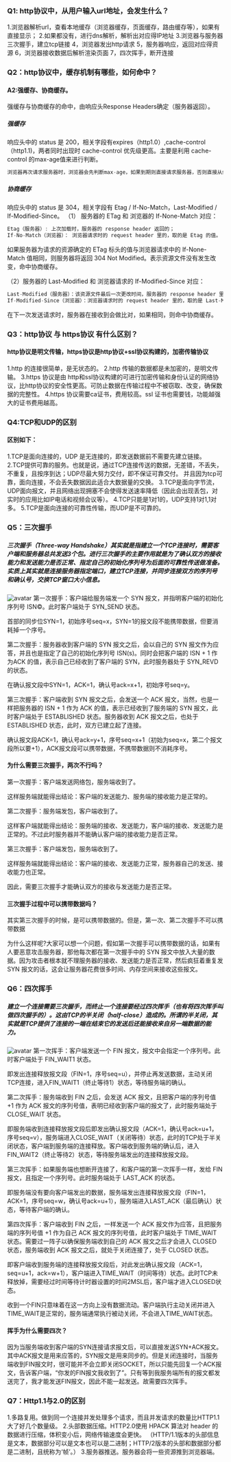 ### Q1: http协议中，从用户输入url地址，会发生什么？
1.浏览器解析url，查看本地缓存（浏览器缓存，页面缓存，路由缓存等），如果有直接显示；
2.如果都没有，进行dns解析，解析出对应得IP地址
3.浏览器与服务器三次握手，建立tcp链接
4，浏览器发出http请求
5，服务器响应，返回对应得资源
6，浏览器接收数据后解析渲染页面
7，四次挥手，断开连接

### Q2：http协议中，缓存机制有哪些，如何命中？
#### A2:强缓存、协商缓存。
强缓存与协商缓存的命中，由响应头Response Headers确定（服务器返回）。
##### 强缓存
响应头中的 status 是 200，相关字段有expires（http1.0）,cache-control（http1.1)，两者同时出现时 cache-control 优先级更高。主要是利用 cache-control 的max-age值来进行判断。
```js
浏览器再次请求服务器时，浏览器会先判断max-age，如果到期则直接请求服务器，否则直接从缓存中读取。
```
##### 协商缓存
响应头中的 status 是 304，相关字段有 Etag / If-No-Match，Last-Modified / If-Modified-Since。
（1） 服务器的 ETag 和 浏览器的 If-None-Match 对应：
```js
Etag（服务器）: 上次加载时，服务器的 response header 返回的；
If-No-Match（浏览器）： 浏览器请求时的 request header 里的，取的是 Etag 的值。
```
如果服务器为请求的资源确定的 ETag 标头的值与浏览器请求中的 If-None-Match 值相同，则服务器将返回 304 Not Modified。表示资源文件没有发生改变，命中协商缓存。

（2）服务器的 Last-Modified 和 浏览器请求的 If-Modified-Since 对应：
```js
Last-Modified（服务器）：该资源文件最后一次更改时间，服务器的 response header 里返回；
If-Modified-Since（浏览器）：浏览器请求时的 request header 里的，取的是 Last-Modify 的值
```
在下一次发送请求时，服务器在接收到会做比对，如果相同，则命中协商缓存。
### Q3：http协议 与 https协议 有什么区别？
#### http协议是明文传输，https协议是http协议+ssl协议构建的，加密传输协议
1.http 的连接很简单，是无状态的。
2.http 传输的数据都是未加密的，是明文传输。
3.https 协议是由 http和ssl协议构建的可进行加密传输和身份认证的网络协议，比http协议的安全性更高。可防止数据在传输过程中不被窃取、改变，确保数据的完整性。
4.https 协议需要ca证书，费用较高。ssl 证书也需要钱，功能越强大的证书费用越高。
### Q4:TCP和UDP的区别
#### 区别如下：
1.TCP是面向连接的，UDP 是无连接的，即发送数据前不需要先建立链接。
2.TCP提供可靠的服务。也就是说，通过TCP连接传送的数据，无差错，不丢失，不重复，且按序到达；UDP尽最大努力交付，即不保证可靠交付。 并且因为tcp可靠，面向连接，不会丢失数据因此适合大数据量的交换。
3.TCP是面向字节流，UDP面向报文，并且网络出现拥塞不会使得发送速率降低（因此会出现丢包，对实时的应用比如IP电话和视频会议等）。
4.TCP只能是1对1的，UDP支持1对1,1对多。
5.TCP是面向连接的可靠性传输，而UDP是不可靠的。
### Q5：三次握手
##### 三次握手（Three-way Handshake）其实就是指建立一个TCP连接时，需要客户端和服务器总共发送3个包。进行三次握手的主要作用就是为了确认双方的接收能力和发送能力是否正常、指定自己的初始化序列号为后面的可靠性传送做准备。实质上其实就是连接服务器指定端口，建立TCP连接，并同步连接双方的序列号和确认号，交换TCP窗口大小信息。
![avatar](../../assets/three-way.png)
第一次握手：客户端给服务端发一个 SYN 报文，并指明客户端的初始化序列号 ISN©。此时客户端处于 SYN_SEND 状态。

首部的同步位SYN=1，初始序号seq=x，SYN=1的报文段不能携带数据，但要消耗掉一个序号。

第二次握手：服务器收到客户端的 SYN 报文之后，会以自己的 SYN 报文作为应答，并且也是指定了自己的初始化序列号 ISN(s)。同时会把客户端的 ISN + 1 作为ACK 的值，表示自己已经收到了客户端的 SYN，此时服务器处于 SYN_REVD 的状态。

在确认报文段中SYN=1，ACK=1，确认号ack=x+1，初始序号seq=y。

第三次握手：客户端收到 SYN 报文之后，会发送一个 ACK 报文，当然，也是一样把服务器的 ISN + 1 作为 ACK 的值，表示已经收到了服务端的 SYN 报文，此时客户端处于 ESTABLISHED 状态。服务器收到 ACK 报文之后，也处于 ESTABLISHED 状态，此时，双方已建立起了连接。

确认报文段ACK=1，确认号ack=y+1，序号seq=x+1（初始为seq=x，第二个报文段所以要+1），ACK报文段可以携带数据，不携带数据则不消耗序号。
#### 为什么需要三次握手，两次不行吗？
第一次握手：客户端发送网络包，服务端收到了。

这样服务端就能得出结论：客户端的发送能力、服务端的接收能力是正常的。

第二次握手：服务端发包，客户端收到了。

这样客户端就能得出结论：服务端的接收、发送能力，客户端的接收、发送能力是正常的。不过此时服务器并不能确认客户端的接收能力是否正常。

第三次握手：客户端发包，服务端收到了。

这样服务端就能得出结论：客户端的接收、发送能力正常，服务器自己的发送、接收能力也正常。

因此，需要三次握手才能确认双方的接收与发送能力是否正常。
#### 三次握手过程中可以携带数据吗？
其实第三次握手的时候，是可以携带数据的。但是，第一次、第二次握手不可以携带数据

为什么这样呢?大家可以想一个问题，假如第一次握手可以携带数据的话，如果有人要恶意攻击服务器，那他每次都在第一次握手中的 SYN 报文中放入大量的数据。因为攻击者根本就不理服务器的接收、发送能力是否正常，然后疯狂着重复发 SYN 报文的话，这会让服务器花费很多时间、内存空间来接收这些报文。
### Q6：四次挥手
##### 建立一个连接需要三次握手，而终止一个连接要经过四次挥手（也有将四次挥手叫做四次握手的）。这由TCP的半关闭（half-close）造成的。所谓的半关闭，其实就是TCP提供了连接的一端在结束它的发送后还能接收来自另一端数据的能力。
![avatar](../../assets/four-way.png)
第一次挥手：客户端发送一个 FIN 报文，报文中会指定一个序列号。此时客户端处于 FIN_WAIT1 状态。

即发出连接释放报文段（FIN=1，序号seq=u），并停止再发送数据，主动关闭TCP连接，进入FIN_WAIT1（终止等待1）状态，等待服务端的确认。

第二次挥手：服务端收到 FIN 之后，会发送 ACK 报文，且把客户端的序列号值 +1 作为 ACK 报文的序列号值，表明已经收到客户端的报文了，此时服务端处于 CLOSE_WAIT 状态。

即服务端收到连接释放报文段后即发出确认报文段（ACK=1，确认号ack=u+1，序号seq=v），服务端进入CLOSE_WAIT（关闭等待）状态，此时的TCP处于半关闭状态，客户端到服务端的连接释放。客户端收到服务端的确认后，进入FIN_WAIT2（终止等待2）状态，等待服务端发出的连接释放报文段。

第三次挥手：如果服务端也想断开连接了，和客户端的第一次挥手一样，发给 FIN 报文，且指定一个序列号。此时服务端处于 LAST_ACK 的状态。

即服务端没有要向客户端发出的数据，服务端发出连接释放报文段（FIN=1，ACK=1，序号seq=w，确认号ack=u+1），服务端进入LAST_ACK（最后确认）状态，等待客户端的确认。

第四次挥手：客户端收到 FIN 之后，一样发送一个 ACK 报文作为应答，且把服务端的序列号值 +1 作为自己 ACK 报文的序列号值，此时客户端处于 TIME_WAIT 状态。需要过一阵子以确保服务端收到自己的 ACK 报文之后才会进入 CLOSED 状态，服务端收到 ACK 报文之后，就处于关闭连接了，处于 CLOSED 状态。

即客户端收到服务端的连接释放报文段后，对此发出确认报文段（ACK=1，seq=u+1，ack=w+1），客户端进入TIME_WAIT（时间等待）状态。此时TCP未释放掉，需要经过时间等待计时器设置的时间2MSL后，客户端才进入CLOSED状态。

收到一个FIN只意味着在这一方向上没有数据流动。客户端执行主动关闭并进入TIME_WAIT是正常的，服务端通常执行被动关闭，不会进入TIME_WAIT状态。
#### 挥手为什么需要四次？
因为当服务端收到客户端的SYN连接请求报文后，可以直接发送SYN+ACK报文。其中ACK报文是用来应答的，SYN报文是用来同步的。但是关闭连接时，当服务端收到FIN报文时，很可能并不会立即关闭SOCKET，所以只能先回复一个ACK报文，告诉客户端，“你发的FIN报文我收到了”。只有等到我服务端所有的报文都发送完了，我才能发送FIN报文，因此不能一起发送。故需要四次挥手。
### Q7：Http1.1与2.0的区别
1.多路复用。做到同一个连接并发处理多个请求，而且并发请求的数量比HTTP1.1大了好几个数量级。
2.头部数据压缩。HTTP2.0使用 HPACK 算法对 header 的数据进行压缩，体积变小后，网络传输速度会更快。 （HTTP/1.1版本的头部信息是文本，数据部分可以是文本也可以是二进制；HTTP/2版本的头部和数据部分都是二进制，且统称为‘帧’。）
3.服务器推送。服务器会将一些资源推到浏览器端。